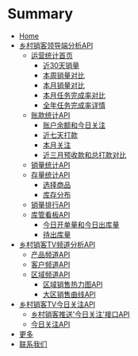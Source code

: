 # Summary

* [Home](docs/index.md)
* [乡村销客领导端分析API]()
	* [运营统计首页](docs/yuyingtongji.md)
		* [近30天销量](docs/yunyingtongji-1.md)
		* [本周销量对比](docs/yunyingtongji-2.md)
		* [本月销量对比](docs/yunyingtongji-3.md)
		* [本月任务完成率对比](docs/yunyingtongji-4.md)
		* [全年任务完成率详情](docs/yunyingtongji-5.md)
	* [账款统计API](docs/money.md)
		* [账户余额和今日关注](docs/money1.md)
		* [近七天打款](docs/money2.md)
		* [本月关注](docs/money3.md)
		* [近三月预收款和总打款对比](docs/money4.md)
	* [销量统计API]()
	* [存量统计API]()
		* [选择商品](docs/stockdistribution1.md)
		* [库存分布](docs/stockdistribution2.md)
	* [销量排行API]()
	* [库管看板API]()
		* [今日开单量和今日出库量](docs/storekeeper1.md)
		* [待出库量](docs/storekeeper2.md)
* [乡村销客TV频道分析API]()
	* [产品频道API]()
	* [客户频道API]()
	* [区域频道API]()
		* [区域销售热力图API]()
		* [大区销售曲线API]()
* [乡村销客TV今日关注API]()
	* [乡村销客推送'今日关注'接口API]()
	* [今日关注API]()
* [更多](docs/moreinfo.md)
* [联系我们](docs/contact.md)

